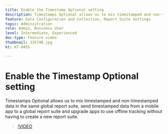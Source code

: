 ```yaml
---
title: Enable the Timestamp Optional setting
description: Timestamps Optional allows us to mix timestamped and non-timestamped data in the same global report suite, send timestamped data from a mobile app to a global report suite and upgrade apps to use offline tracking without having to create a new report suite.
feature: Data Configuration and Collection, Report Suite Settings
topic: Administration 
role: Admin, Business User
level: Intermediate, Experienced
doc-type: feature video
thumbnail: 335740.jpg
kt: KT-8455

---
```

# Enable the Timestamp Optional setting
Timestamps Optional allows us to mix timestamped and non-timestamped data in the same global report suite, send timestamped data from a mobile app to a global report suite and upgrade apps to use offline tracking without having to create a new report suite.


>[!VIDEO](https://publish.tv.adobe.com/bucket/1/category/5562/video/335740/)
